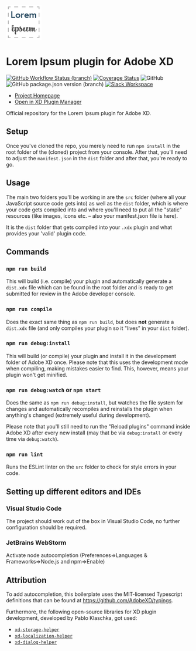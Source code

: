 ![Lorem Ipsum Plugin Logo](./dist/icons/icon@3x.png)
# Lorem Ipsum plugin for Adobe XD
[![GitHub Workflow Status (branch)](https://img.shields.io/github/workflow/status/pklaschka/lorem-ipsum-plugin/CI/master)](https://github.com/pklaschka/lorem-ipsum-plugin/actions?query=branch%3Amaster+workflow%3ACI)
[![Coverage Status](https://coveralls.io/repos/github/pklaschka/lorem-ipsum-plugin/badge.svg?branch=refs/heads/coveralls)](https://coveralls.io/github/pklaschka/lorem-ipsum-plugin?branch=refs/head/coveralls)
![GitHub](https://img.shields.io/github/license/pklaschka/lorem-ipsum-plugin)
![GitHub package.json version (branch)](https://img.shields.io/github/package-json/v/pklaschka/lorem-ipsum-plugin/master)
[![Slack Workspace](https://img.shields.io/badge/Slack-pklaschka.slack.com-e51670)](https://join.slack.com/t/pklaschka/shared_invite/enQtNjUyNTU2MDE1OTg3LThhYWY2NGJkODM1MTUxYjY1MWU1ZDgwZTljNDJhNjZjNmUyZmEwZmFmYjZjNjRkMmZlZTE0ZmRjZmVkOGEzNDM)

- [Project Homepage](https://xdplugins.pabloklaschka.de/plugins/lorem-ipsum)
- [Open in XD Plugin Manager](https://xd.adobelanding.com/en/xd-plugin-download/?name=700b7996)

Official repository for the Lorem Ipsum plugin for Adobe XD.

## Setup
Once you've cloned the repo, you merely need to run `npm install` in the root folder of the (cloned) project from your console. After that, you'll need to adjust the `manifest.json` in the `dist` folder and after that, you're ready to go.

## Usage
The main two folders you'll be working in are the `src` folder (where all your JavaScript source code gets into) as well as the `dist` folder, which is where your code gets compiled into and where you'll need to put all the "static" resources (like images, icons etc. – also your manifest.json file is here).

It is the `dist` folder that gets compiled into your `.xdx` plugin and what provides your 'valid' plugin code.

## Commands

### `npm run build`
This will build (i.e. compile) your plugin and automatically generate a `dist.xdx` file which can be found in the root folder and is ready to get submitted for review in the Adobe developer console.

### `npm run compile`
Does the exact same thing as `npm run build`, but does **not** generate a `dist.xdx` file (and only compiles your plugin so it "lives" in your `dist` folder).

### `npm run debug:install`
This will build (or compile) your plugin and install it in the development folder of Adobe XD once. Please note that this uses the development mode when compiling, making mistakes easier to find. This, however, means your plugin won't get minified.

### `npm run debug:watch` or `npm start`
Does the same as `npm run debug:install`, but watches the file system for changes and automatically recompiles and reinstalls the plugin when anything's changed (extremely useful during development).

Please note that you'll still need to run the "Reload plugins" command inside Adobe XD after every new install (may that be via `debug:install` or every time via `debug:watch`).

### `npm run lint`
Runs the ESLint linter on the `src` folder to check for style errors in your code.

## Setting up different editors and IDEs
### Visual Studio Code
The project should work out of the box in Visual Studio Code, no further configuration should be required.

### JetBrains WebStorm
Activate node autocompletion (Preferences=>Languages & Frameworks=>Node.js and npm=>Enable)

## Attribution
To add autocompletion, this boilerplate uses the MIT-licensed Typescript definitions that can be found at <https://github.com/AdobeXD/typings>.

Furthermore, the following open-source libraries for XD plugin development, developed by Pablo Klaschka, got used:
- [`xd-storage-helper`](https://github.com/pklaschka/xd-storage-helper)
- [`xd-localization-helper`](https://github.com/pklaschka/xd-localization-helper)
- [`xd-dialog-helper`](https://github.com/pklaschka/xd-dialog-helper)
